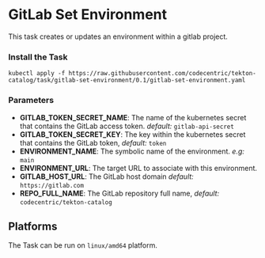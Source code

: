 # GitLab Set Environment

This task creates or updates an environment within a gitlab project.

### Install the Task

```
kubectl apply -f https://raw.githubusercontent.com/codecentric/tekton-catalog/task/gitlab-set-environment/0.1/gitlab-set-environment.yaml
```

### Parameters
* **GITLAB_TOKEN_SECRET_NAME**: The name of the kubernetes secret that contains the GitLab access token. _default:_ `gitlab-api-secret`
* **GITLAB_TOKEN_SECRET_KEY**: The key within the kubernetes secret that contains the GitLab token, _default:_ `token`
* **ENVIRONMENT_NAME**: The symbolic name of the environment. _e.g:_ `main`
* **ENVIRONMENT_URL**: The target URL to associate with this environment. 
* **GITLAB_HOST_URL**: The GitLab host domain _default:_ `https://gitlab.com`
* **REPO_FULL_NAME**: The GitLab repository full name, _default:_ `codecentric/tekton-catalog`

## Platforms

The Task can be run on `linux/amd64` platform.
